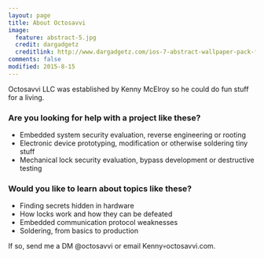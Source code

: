 ```yaml
---
layout: page
title: About Octosavvi
image:
  feature: abstract-5.jpg
  credit: dargadgetz
  creditlink: http://www.dargadgetz.com/ios-7-abstract-wallpaper-pack-for-iphone-5-and-ipod-touch-retina/
comments: false
modified: 2015-8-15
---
```


Octosavvi LLC was established by Kenny McElroy so he could do fun stuff for a living.

### Are you looking for help with a project like these?

* Embedded system security evaluation, reverse engineering or rooting
* Electronic device prototyping, modification or otherwise soldering tiny stuff
* Mechanical lock security evaluation, bypass development or destructive testing

### Would you like to learn about topics like these?

* Finding secrets hidden in hardware
* How locks work and how they can be defeated
* Embedded communication protocol weaknesses
* Soldering, from basics to production

If so, send me a DM @octosavvi or email Kenny:skull:octosavvi.com.
